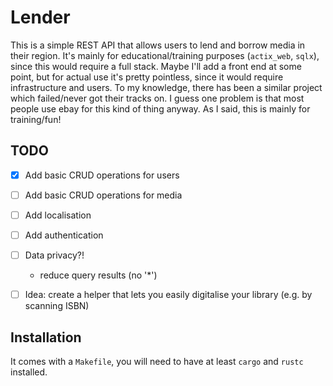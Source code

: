 # Lender

This is a simple REST API that allows users to lend and borrow media in their region. It's mainly for educational/training purposes (`actix_web`, `sqlx`), since this would require a full stack. Maybe I'll add a front end at some point, but for actual use it's pretty pointless, since it would require infrastructure and users. To my knowledge, there has been a similar project which failed/never got their tracks on. I guess one problem is that most people use ebay for this kind of thing anyway. As I said, this is mainly for training/fun!

## TODO

- [x] Add basic CRUD operations for users
- [ ] Add basic CRUD operations for media
- [ ] Add localisation
- [ ] Add authentication
- [ ] Data privacy?!
  - reduce query results (no '*')
- [ ] Idea: create a helper that lets you easily digitalise your library (e.g. by scanning ISBN)




## Installation

It comes with a `Makefile`, you will need to have at least `cargo` and `rustc` installed. 
